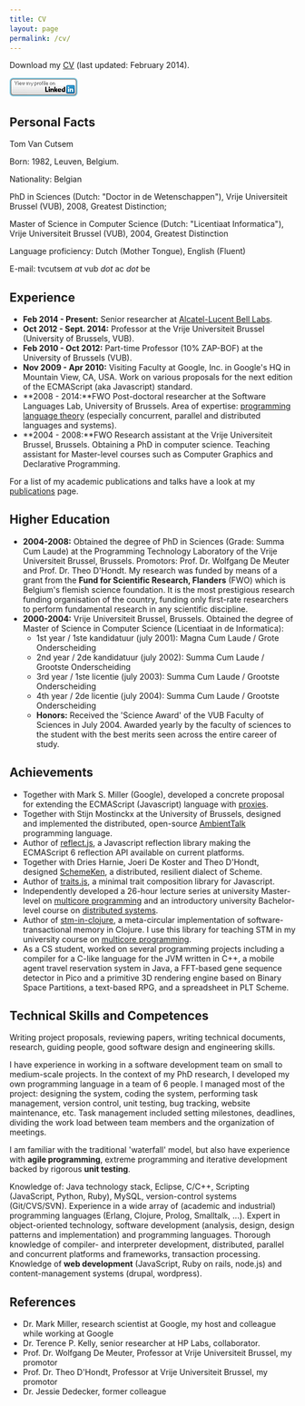 ```yaml
---
title: CV
layout: page
permalink: /cv/
---
```

Download my [CV](/assets/Tom_Van_Cutsem_CV_02_2014.pdf) (last updated: February 2014).

[![View my LinkedIn Profile](/assets/btn_viewmy_120x33.png)](http://be.linkedin.com/in/tomvc)

## Personal Facts

Tom Van Cutsem

Born: 1982, Leuven, Belgium.

Nationality: Belgian

PhD in Sciences (Dutch: "Doctor in de Wetenschappen"), Vrije Universiteit Brussel (VUB), 2008, Greatest Distinction;

Master of Science in Computer Science (Dutch: "Licentiaat Informatica"), Vrije Universiteit Brussel (VUB), 2004, Greatest Distinction

Language proficiency: Dutch (Mother Tongue), English (Fluent)

E-mail: tvcutsem _at_ vub _dot_ ac _dot_ be

## Experience

*   **Feb 2014 - Present:** Senior researcher at [Alcatel-Lucent Bell Labs](https://bell-labs.com/).
*   **Oct 2012 - Sept. 2014:** Professor at the Vrije Universiteit Brussel (University of Brussels, VUB).
*   **Feb 2010 - Oct 2012:** Part-time Professor (10% ZAP-BOF) at the University of Brussels (VUB).
*   **Nov 2009 - Apr 2010:** Visiting Faculty at Google, Inc. in Google's HQ in Mountain View, CA, USA. Work on various proposals for the next edition of the ECMAScript (aka Javascript) standard.
*   **2008 - 2014:**FWO Post-doctoral researcher at the Software Languages Lab, University of Brussels. Area of expertise: [programming language theory](http://en.wikipedia.org/wiki/Programming_language_theory) (especially concurrent, parallel and distributed languages and systems).
*   **2004 - 2008:**FWO Research assistant at the Vrije Universiteit Brussel, Brussels. Obtaining a PhD in computer science. Teaching assistant for Master-level courses such as Computer Graphics and Declarative Programming.

For a list of my academic publications and talks have a look at my [publications](/publications) page.

## Higher Education

*   **2004-2008:** Obtained the degree of PhD in Sciences (Grade: Summa Cum Laude) at the Programming Technology Laboratory of the Vrije Universiteit Brussel, Brussels. Promotors: Prof. Dr. Wolfgang De Meuter and Prof. Dr. Theo D'Hondt. My research was funded by means of a grant from the **Fund for Scientific Research, Flanders** (FWO) which is Belgium's flemish science foundation. It is the most prestigious research funding organisation of the country, funding only first-rate researchers to perform fundamental research in any scientific discipline.
*   **2000-2004:** Vrije Universiteit Brussel, Brussels. Obtained the degree of Master of Science in Computer Science (Licentiaat in de Informatica):
    *   1st year / 1ste kandidatuur (july 2001): Magna Cum Laude / Grote Onderscheiding
    *   2nd year / 2de kandidatuur (july 2002): Summa Cum Laude / Grootste Onderscheiding
    *   3rd year / 1ste licentie (july 2003): Summa Cum Laude / Grootste Onderscheiding
    *   4th year / 2de licentie (july 2004): Summa Cum Laude / Grootste Onderscheiding
    *   **Honors:** Received the 'Science Award' of the VUB Faculty of Sciences in July 2004\. Awarded yearly by the faculty of sciences to the student with the best merits seen across the entire career of study.

## Achievements

*   Together with Mark S. Miller (Google), developed a concrete proposal for extending the ECMAScript (Javascript) language with [proxies](http://wiki.ecmascript.org/doku.php?id=harmony:proxies).
*   Together with Stijn Mostinckx at the University of Brussels, designed and implemented the distributed, open-source [AmbientTalk](http://code.google.com/p/ambienttalk) programming language.
*   Author of [reflect.js](https://github.com/tvcutsem/harmony-reflect), a Javascript reflection library making the ECMAScript 6 reflection API available on current platforms.
*   Together with Dries Harnie, Joeri De Koster and Theo D'Hondt, designed [SchemeKen](https://github.com/tvcutsem/schemeken), a distributed, resilient dialect of Scheme.
*   Author of [traits.js](http://www.traitsjs.org), a minimal trait composition library for Javascript.
*   Independently developed a 26-hour lecture series at university Master-level on [multicore programming](http://soft.vub.ac.be/~tvcutsem/multicore/) and an introductory university Bachelor-level course on [distributed systems](http://soft.vub.ac.be/~tvcutsem/distsys/).
*   Author of [stm-in-clojure](https://github.com/tvcutsem/stm-in-clojure), a meta-circular implementation of software-transactional memory in Clojure. I use this library for teaching STM in my university course on [multicore programming](http://soft.vub.ac.be/~tvcutsem/multicore/).
*   As a CS student, worked on several programming projects including a compiler for a C-like language for the JVM written in C++, a mobile agent travel reservation system in Java, a FFT-based gene sequence detector in Pico and a primitive 3D rendering engine based on Binary Space Partitions, a text-based RPG, and a spreadsheet in PLT Scheme.

## Technical Skills and Competences

Writing project proposals, reviewing papers, writing technical documents, research, guiding people, good software design and engineering skills.

I have experience in working in a software development team on small to medium-scale projects. In the context of my PhD research, I developed my own programming language in a team of 6 people. I managed most of the project: designing the system, coding the system, performing task management, version control, unit testing, bug tracking, website maintenance, etc. Task management included setting milestones, deadlines, dividing the work load between team members and the organization of meetings.

I am familiar with the traditional 'waterfall' model, but also have experience with **agile programming**, extreme programming and iterative development backed by rigorous **unit testing**.

Knowledge of: Java technology stack, Eclipse, C/C++, Scripting (JavaScript, Python, Ruby), MySQL, version-control systems (Git/CVS/SVN). Experience in a wide array of (academic and industrial) programming languages (Erlang, Clojure, Prolog, Smalltalk, ...). Expert in object-oriented technology, software development (analysis, design, design patterns and implementation) and programming languages. Thorough knowledge of compiler- and interpreter development, distributed, parallel and concurrent platforms and frameworks, transaction processing. Knowledge of **web development** (JavaScript, Ruby on rails, node.js) and content-management systems (drupal, wordpress).

## References

*   Dr. Mark Miller, research scientist at Google, my host and colleague while working at Google
*   Dr. Terence P. Kelly, senior researcher at HP Labs, collaborator.
*   Prof. Dr. Wolfgang De Meuter, Professor at Vrije Universiteit Brussel, my promotor
*   Prof. Dr. Theo D'Hondt, Professor at Vrije Universiteit Brussel, my promotor
*   Dr. Jessie Dedecker, former colleague